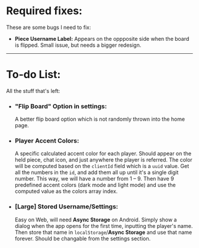 # Required fixes:
<!-- No bugs to fix yet. -->
These are some bugs I need to fix:

- **Piece Username Label:** Appears on the oppposite side when the board is flipped. Small issue, but needs a bigger redesign.

---
# To-do List:
All the stuff that's left:
- ### "Flip Board" Option in settings:
    A better flip board option which is not randomly thrown into the home page.
- ### Player Accent Colors:
    A specific calculated accent color for each player. Should appear on the held piece, chat icon, and just anywhere the player is referred. The color will be computed based on the `clientId` field which is a `uuid` value. Get all the numbers in the `id`, and add them all up until it's a single digit number. This way, we will have a number from 1 – 9. Then have 9 predefined accent colors (dark mode and light mode) and use the computed value as the colors array index.
- ### [Large] Stored Username/Settings:
    Easy on Web, will need **Async Storage** on Android. Simply show a dialog when the app opens for the first time, inputting the player's name. Then store that name in `localStorage`/**Async Storage** and use that name forever. Should be changable from the settings section.
